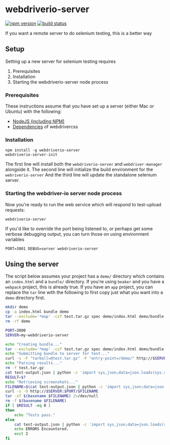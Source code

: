 # webdriverio-server

[![npm version](https://badge.fury.io/js/webdriverio-server.svg)](http://badge.fury.io/js/webdriverio-server)
[![build status](https://travis-ci.org/ciena-blueplanet/webdriverio-server.svg?branch=master)](https://travis-ci.org/ciena-blueplanet/webdriverio-server)

If you want a remote server to do selenium testing, this is a better way

## Setup

Setting up a new server for selenium testing requires

1. Prerequisites
1. Installation
1. Starting the webdriverio-server node process

### Prerequisites

These instructions assume that you have set up a server (either Mac or Ubuntu) with the following:

- [NodeJS (including NPM)](https://github.com/creationix/nvm)
- [Dependencies](https://github.com/ciena-blueplanet/beaker#end-to-end-test-dependencies) of webdrivercss

### Installation

    npm install -g webdriverio-server
    webdriverio-server-init

The first line will install both the `webdriverio-server` and `webdriver-manager` alongside it. The second line will
initialize the build environment for the `webriverio-server` And the third line will update the standalone selenium
server.

### Starting the webdriver-io server node process

Now you're ready to run the web service which will respond to test-upload requests:

    webdriverio-server

If you'd like to override the port being listened to, or perhaps get some verbose debugging output, you can turn
those on using environment variables

    PORT=3001 DEBUG=server webdriverio-server

## Using the server

The script below assumes your project has a `demo/` directory which contains an `index.html` and a `bundle/` directory.
If you're using `beaker` and you have a `webpack` project, this is already true. If you have an `app` project, you
can replace the `tar` line with the following to first copy just what you want into a `demo` directory first.

```bash
mkdir demo
cp -a index.html bundle demo
tar --exclude='*map' -czf test.tar.gz spec demo/index.html demo/bundle
rm -rf demo
```

```bash
PORT=3000
SERVER=my-webdriverio-server

echo "Creating bundle..."
tar --exclude='*map' -czf test.tar.gz spec demo/index.html demo/bundle
echo "Submitting bundle to server for test..."
curl -s -F "tarball=@test.tar.gz" -F "entry-point=/demo/" http://$SERVER:$PORT/ > test-output.json
echo "Parsing results..."
rm -f test.tar.gz
cat test-output.json | python -c 'import sys,json;data=json.loads(sys.stdin.read()); sys.exit(data["exitCode"])'
RESULT=$?
echo "Retrieving screenshots..."
FILENAME=$(cat test-output.json | python -c 'import sys,json;data=json.loads(sys.stdin.read()); print(data["output"])')
curl -s -O http://$SERVER:$PORT/$FILENAME
tar -xf $(basename $FILENAME) 2>/dev/null
rm -f $(basename $FILENAME)
if [ $RESULT -eq 0 ]
then
    echo "Tests pass."
else
    cat test-output.json | python -c 'import sys,json;data=json.loads(sys.stdin.read()); print(data["info"])'
    echo ERRORS Encountered.
    exit 2
fi
```
